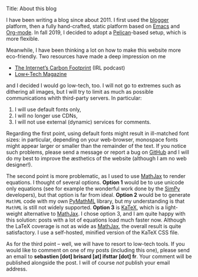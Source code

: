 Title: About this blog

I have been writing a blog since about 2011. I first used the
[blogger](https://www.blogger.com/) platform, then a fully hand-crafted, static
platform based on [Emacs](https://www.gnu.org/software/emacs/) and
[Org-mode](https://www.orgmode.org/). In fall 2019, I decided to adopt a
[Pelican](https://blog.getpelican.com/)-based setup, which is more flexible.

Meanwhile, I have been thinking a lot on how to make this website more
eco-friendly. Two resources have made a deep impression on me

- [The Internet’s Carbon
  Footprint](https://irlpodcast.org/season5/episode3/) (IRL podcast)
- [Low←Tech Magazine](https://solar.lowtechmagazine.com/)

and I decided I would go low-tech, too. I will not go to extremes such as
dithering all images, but I will try to limit as much as possible communications
whith third-party servers. In particular:

1. I will use default fonts only,
2. I will no longer use CDNs,
3. I will not use external (dynamic) services for comments.

Regarding the first point, using default fonts might result in ill-matched font
sizes: in particular, depending on your web-browser, monospace fonts might
appear larger or smaller than the remainder of the text. If you notice such
problems, please send a message or report a bug on
[GitHub](https://github.com/sbrisard/sbrisard.github.io) and I will do my best
to improve the æsthetics of the website (although I am no web designer!).

The second point is more problematic, as I used to use
[MathJax](https://www.mathjax.org/) to render equations. I thought of several
options. **Option 1** would be to use unicode only equations (see for example
the wonderful work done by the
[SimPy](https://docs.sympy.org/latest/tutorial/printing.html#unicode-pretty-printer)
developers), but that option is far from ideal. **Option 2** would be to
generate `MathML` code with my own
[PyMathML](https://github.com/sbrisard/pymathml) library, but my understanding
is that `MathML` is still not widely supported. **Option 3** is
[KaTeX](https://katex.org/), which is a light-weight alternative to
[MathJax](https://www.mathjax.org/). I chose option 3, and I am quite happy with
this solution: posts with a lot of equations load much faster now. Although the
LaTeX coverage is not as wide as [MathJax](https://www.mathjax.org/), the
overall result is quite satisfactory. I use a self-hosted, minified version of
the KaTeX CSS file.

As for the third point – well, we will have to resort to low-tech tools. If you
would like to comment on one of my posts (including this one), please send an
email to **sebastien [dot] brisard [at] ifsttar [dot] fr**. Your comment will be
published alongside the post. I will of course *not* publish your email address.

<!-- Local Variables: -->
<!-- fill-column: 80 -->
<!-- End: -->
